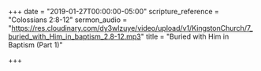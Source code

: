 +++
date = "2019-01-27T00:00:00-05:00"
scripture_reference = "Colossians 2:8-12"
sermon_audio = "https://res.cloudinary.com/dy3wlzuye/video/upload/v1/KingstonChurch/7_buried_with_Him_in_baptism_2.8-12.mp3"
title = "Buried with Him in Baptism (Part 1)"

+++

